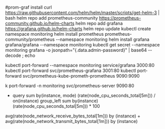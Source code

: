 #prom-graf install
curl https://raw.githubusercontent.com/helm/helm/master/scripts/get-helm-3 | bash
helm repo add prometheus-community https://prometheus-community.github.io/helm-charts
helm repo add grafana https://grafana.github.io/helm-charts
helm repo update
kubectl create namespace monitoring
helm install prometheus prometheus-community/prometheus --namespace monitoring
helm install grafana grafana/grafana --namespace monitoring
kubectl get secret --namespace monitoring grafana -o jsonpath="{.data.admin-password}" | base64 --decode ; echo

kubectl port-forward --namespace monitoring service/grafana 3000:80
kubectl port-forward svc/prometheus-grafana 3001:80
kubectl port-forward svc/prometheus-kube-prometh-prometheus 9090:9090

k port-forward -n monitoring svc/prometheus-server 9090:80

- query
sum by(instance, mode) (rate(node_cpu_seconds_total[5m])) / on(instance) group_left sum by(instance) (rate(node_cpu_seconds_total[5m])) * 100

avg(rate(node_network_receive_bytes_total[1m])) by (instance) + avg(rate(node_network_transmit_bytes_total[1m])) by (instance)
